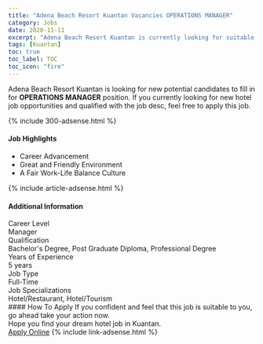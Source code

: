 ```yaml
---
title: "Adena Beach Resort Kuantan Vacancies OPERATIONS MANAGER" 
category: Jobs 
date: 2020-11-11 
excerpt: "Adena Beach Resort Kuantan is currently looking for suitable person to fill in the OPERATIONS MANAGER which positioned at Kuantan" 
tags: [Kuantan] 
toc: true 
toc_label: TOC 
toc_icon: "fire" 
--- 
```


<p>Adena Beach Resort Kuantan is looking for new potential candidates to fill in for <b>OPERATIONS MANAGER</b> position. If you currently looking for new hotel job opportunities and qualified with the job desc, feel free to apply this job.
</p>{% include 300-adsense.html %} 
<div><div><div><h4>Job Highlights</h4></div></div><div><ul><li><div><div><div><div></div></div></div><div><span>Career Advancement</span></div></div></li><li><div><div><div><div></div></div></div><div><span>Great and Friendly Environment</span></div></div></li><li><div><div><div><div></div></div></div><div><span>A Fair Work-Life Balance Culture</span></div></div></li></ul></div></div> 
{% include article-adsense.html %} 
<div><div><div><h4>Additional Information</h4></div></div><div><div><div><div><div><div><div><div><span>Career Level</span></div></div><div><span>Manager</span></div></div></div></div><div><div><div><div><div><span>Qualification</span></div></div><div><span>Bachelor's Degree, Post Graduate Diploma, Professional Degree</span></div></div></div></div><div><div><div><div><div><span>Years of Experience</span></div></div><div><span>5 years</span></div></div></div></div><div><div><div><div><div><span>Job Type</span></div></div><div><span>Full-Time</span></div></div></div></div><div><div><div><div><div><span>Job Specializations</span></div></div><div><span>Hotel/Restaurant, Hotel/Tourism</span></div></div></div></div></div></div></div></div> 
#### How To Apply 
If you confident and feel that this job is suitable to you, go ahead take your action now. <br/> 
Hope you find your dream hotel job in Kuantan. <br/> 
<a href="https://www.jobstreet.com.my/en/job/operations-manager-4422050?jobId=jobstreet-my-job-4422050&sectionRank=1&token=0~c9755bba-8e6c-4765-970e-12ce211223f7&fr=SRP%20View%20In%20New%20Ta" class="btn btn--info" target="_blank" rel="nofollow noopenner">Apply Online</a> 
{% include link-adsense.html %} 